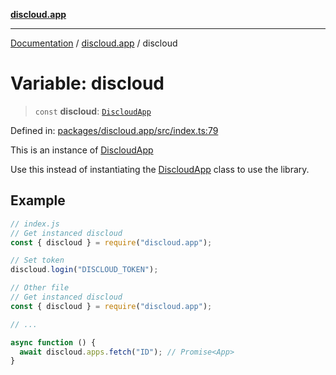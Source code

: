 [**discloud.app**](../README.md)

***

[Documentation](../../packages.md) / [discloud.app](../README.md) / discloud

# Variable: discloud

> `const` **discloud**: [`DiscloudApp`](../classes/DiscloudApp.md)

Defined in: [packages/discloud.app/src/index.ts:79](https://github.com/discloud/discloud.app/blob/1458affc9a022eb2fc5fe37e7b3b002130b2fdad/packages/discloud.app/src/index.ts#L79)

This is an instance of [DiscloudApp](../classes/DiscloudApp.md)

Use this instead of instantiating the [DiscloudApp](../classes/DiscloudApp.md) class to use the library.

## Example

```js
// index.js
// Get instanced discloud
const { discloud } = require("discloud.app");

// Set token
discloud.login("DISCLOUD_TOKEN");

// Other file
// Get instanced discloud
const { discloud } = require("discloud.app");

// ...

async function () {
  await discloud.apps.fetch("ID"); // Promise<App>
}
```
